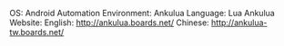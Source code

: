 OS: Android
Automation Environment: Ankulua
Language: Lua
Ankulua Website:
	English: http://ankulua.boards.net/
	Chinese: http://ankulua-tw.boards.net/
